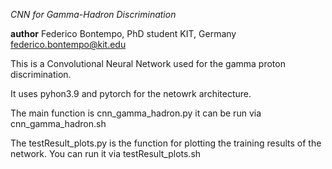 *CNN for Gamma-Hadron Discrimination*


__author__ Federico Bontempo, PhD student KIT, Germany <federico.bontempo@kit.edu>

This is a Convolutional Neural Network used for the gamma proton discrimination. 

It uses pyhon3.9 and pytorch for the netowrk architecture.

The main function is cnn_gamma_hadron.py it can be run via cnn_gamma_hadron.sh

The testResult_plots.py is the function for plotting the training results of the network. 
You can run it via testResult_plots.sh 

